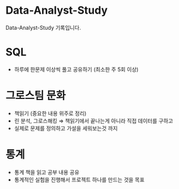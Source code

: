 # Data-Analyst-Study
Data-Analyst-Study 기록입니다. 


# SQL
- 하루에 한문제 이상씩 풀고 공유하기 (최소한 주 5회 이상)

# 그로스팀 문화
- 책읽기 (중요한 내용 위주로 정리)
- 린 분석, 그로스해킹 ⇒ 책읽기에서 끝나는게 아니라 직접 데이터를 구하고
- 실제로 문제를 정의하고 가설을 세워보는것 까지 

# 통계
- 통계 책을 읽고 공부 내용 공유
- 통계적인 실험을 진행해서 프로젝트 하나를 만드는 것을 목표
